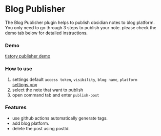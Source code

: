 # Blog Publisher

The Blog Publisher plugin helps to publish obsidian notes to blog platform. You only need to go through 3 steps to publish your note. please check the demo tab below for detailed instructions.

### Demo

[tistory publisher demo](./src/images/demo.gif)

### How to use

1. settings default `access token`, `visibility`, ``blog name``, `platform`
   [settings.png](./src/images/settings.png)
2. select the note that want to publish
3. open command tab and enter `publish-post`

### Features

- use github actions automatically generate tags.
- add blog platform.
- delete the post using postId.
